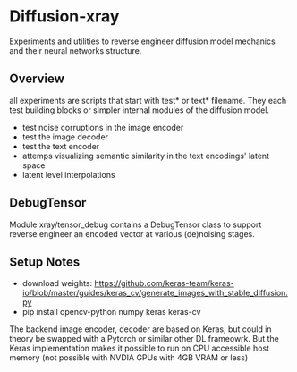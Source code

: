 # Diffusion-xray
Experiments and utilities to reverse engineer diffusion model mechanics and their neural networks structure. 

## Overview
all experiments are scripts that start with test* or text* filename. They each test building blocks or simpler internal modules of the diffusion model.
* test noise corruptions in the image encoder
* test the image decoder
* test the text encoder 
* attemps visualizing semantic similarity in the text encodings' latent space
* latent level interpolations

## DebugTensor
Module xray/tensor_debug contains a DebugTensor class to support reverse engineer an encoded vector at various (de)noising stages.

## Setup Notes
* download weights: https://github.com/keras-team/keras-io/blob/master/guides/keras_cv/generate_images_with_stable_diffusion.py
* pip install opencv-python numpy keras keras-cv

The backend image encoder, decoder are based on Keras, but could in theory be swapped with a Pytorch or similar other DL frameowrk. But the Keras implementation makes it possible to run on CPU accessible host memory (not possible with NVDIA GPUs with 4GB VRAM or less)
